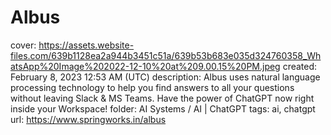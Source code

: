 # Albus

cover: https://assets.website-files.com/639b1128ea2a944b3451c51a/639b53b683e035d324760358_WhatsApp%20Image%202022-12-10%20at%209.00.15%20PM.jpeg
created: February 8, 2023 12:53 AM (UTC)
description: Albus uses natural language processing technology to help you find answers to all your questions without leaving Slack & MS Teams. Have the power of ChatGPT now right inside your Workspace!
folder: AI Systems / AI | ChatGPT
tags: ai, chatgpt
url: https://www.springworks.in/albus